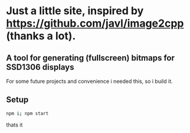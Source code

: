 # Just a little site, inspired by https://github.com/javl/image2cpp (thanks a lot).
## A tool for generating (fullscreen) bitmaps for SSD1306 displays
For some future projects and convenience i needed this, so i build it.

## Setup
```bash
npm i; npm start
```
thats it
